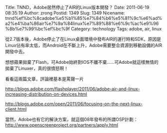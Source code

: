 Title: TNND，Adobe居然停止了AIR的Linux版本開發？
Date: 2011-06-19 08:35:19
Author: zrong
Postid: 1349
Slug: 1349
Nicename: tnnd%ef%bc%8cadobe%e5%b1%85%e7%84%b6%e5%81%9c%e6%ad%a2%e4%ba%86air%e7%9a%84linux%e7%89%88%e6%9c%ac%e9%96%8b%e7%99%bc%ef%bc%9f
Category: technology
Tags: adobe, air, linux

從2.7版本後，Adobe停止了在Linux桌面環境中發布AIR的運行時和SDK，原因是Linux佔有率太低，而Android在不斷上升，Adobe需要整合資源到移動設備的AIR開發中去。

想想蘋果拋棄了Flash，可Adobe始終對IOS不離不棄……可Adobe就這樣無情的拋棄了Linuxer，真的很憤怒啊！

看看這兩篇文章，評論裡基本是罵聲一片

<http://blogs.adobe.com/flashplayer/2011/06/adobe-air-and-linux-increasing-distribution-on-devices.html>

<http://blogs.adobe.com/open/2011/06/focusing-on-the-next-linux-client.html>

當然，Adobe也有它的解決方案，就這個08年發布的所謂OSP計劃：<http://www.openscreenproject.org/partners/apply.html>

